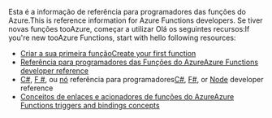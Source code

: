 <span data-ttu-id="17bb8-101">Esta é a informação de referência para programadores das funções do Azure.</span><span class="sxs-lookup"><span data-stu-id="17bb8-101">This is reference information for Azure Functions developers.</span></span> <span data-ttu-id="17bb8-102">Se tiver novas funções tooAzure, começar a utilizar Olá os seguintes recursos:</span><span class="sxs-lookup"><span data-stu-id="17bb8-102">If you're new tooAzure Functions, start with hello following resources:</span></span>

* [<span data-ttu-id="17bb8-103">Criar a sua primeira função</span><span class="sxs-lookup"><span data-stu-id="17bb8-103">Create your first function</span></span>](../articles/azure-functions/functions-create-first-azure-function.md)
* [<span data-ttu-id="17bb8-104">Referência para programadores das Funções do Azure</span><span class="sxs-lookup"><span data-stu-id="17bb8-104">Azure Functions developer reference</span></span>](../articles/azure-functions/functions-reference.md)
* <span data-ttu-id="17bb8-105">[C#](../articles/azure-functions/functions-reference-csharp.md), [F #](../articles/azure-functions/functions-reference-fsharp.md), ou [nó](../articles/azure-functions/functions-reference-node.md) referência para programadores</span><span class="sxs-lookup"><span data-stu-id="17bb8-105">[C#](../articles/azure-functions/functions-reference-csharp.md), [F#](../articles/azure-functions/functions-reference-fsharp.md), or [Node](../articles/azure-functions/functions-reference-node.md) developer reference</span></span>
* [<span data-ttu-id="17bb8-106">Conceitos de enlaces e acionadores de funções do Azure</span><span class="sxs-lookup"><span data-stu-id="17bb8-106">Azure Functions triggers and bindings concepts</span></span>](..\articles\azure-functions\functions-triggers-bindings.md)

